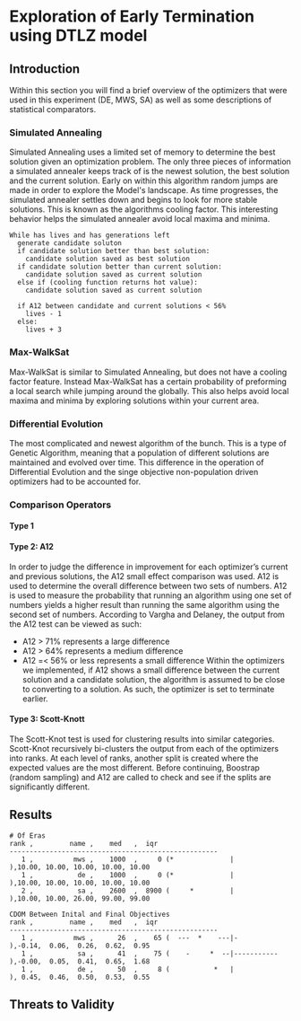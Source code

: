 # Exploration of Early Termination using DTLZ model

## Introduction
Within this section you will find a brief overview of the optimizers that were used in this experiment (DE, MWS, SA) as well as some descriptions of statistical comparators.

### Simulated Annealing
Simulated Annealing uses a limited set of memory to determine the best solution given an optimization problem. The only three pieces of information a simulated annealer keeps track of is the newest solution, the best solution and the current solution. Early on within this algorithm random jumps are made in order to explore the Model's landscape. As time progresses, the simulated annealer settles down and begins to look for more stable solutions. This is known as the algorithms cooling factor. This interesting behavior helps the simulated annealer avoid local maxima and minima.
``` 
While has lives and has generations left
  generate candidate soluton
  if candidate solution better than best solution:
    candidate solution saved as best solution
  if candidate solution better than current solution:
    candidate solution saved as current solution
  else if (cooling function returns hot value):
    candidate solution saved as current solution

  if A12 between candidate and current solutions < 56%
    lives - 1
  else:
    lives + 3
```

### Max-WalkSat
Max-WalkSat is similar to Simulated Annealing, but does not have a cooling factor feature. Instead Max-WalkSat has a certain probability of preforming a local search while jumping around the globally. This also helps avoid local maxima and minima by exploring solutions within your current area.

### Differential Evolution
The most complicated and newest algorithm of the bunch. This is a type of Genetic Algorithm, meaning that a population of different solutions are maintained and evolved over time. This difference in the operation of Differential Evolution and the singe objective non-population driven optimizers had to be accounted for.

### Comparison Operators
#### Type 1
#### Type 2: A12
In order to judge the difference in improvement for each optimizer’s current and previous solutions, the A12 small effect comparison was used. A12 is used to determine the overall difference between two sets of numbers. A12 is used to measure the probability that running an algorithm using one set of numbers yields a higher result than running the same algorithm using the second set of numbers. According to Vargha and Delaney, the output from the A12 test can be viewed as such:
-	A12 > 71% represents a large difference
-	A12 > 64% represents a medium difference
-	A12 =< 56% or less represents a small difference
Within the optimizers we implemented, if A12 shows a small difference between the current solution and a candidate solution, the algorithm is assumed to be close to converting to a solution. As such, the optimizer is set to terminate earlier.
#### Type 3: Scott-Knott
The Scott-Knot test is used for clustering results into similar categories. Scott-Knot recursively bi-clusters the output from each of the optimizers into ranks. At each level of ranks, another split is created where the expected values are the most different. Before continuing, Boostrap (random sampling) and A12 are called to check and see if the splits are significantly different.

## Results

```
# Of Eras
rank ,         name ,    med   ,  iqr 
----------------------------------------------------
   1 ,          mws ,    1000  ,     0 (*              |              ),10.00, 10.00, 10.00, 10.00, 10.00
   1 ,           de ,    1000  ,     0 (*              |              ),10.00, 10.00, 10.00, 10.00, 10.00
   2 ,           sa ,    2600  ,  8900 (     *         |              ),10.00, 10.00, 26.00, 99.00, 99.00

CDOM Between Inital and Final Objectives
rank ,         name ,    med   ,  iqr 
----------------------------------------------------
   1 ,          mws ,      26  ,    65 (  ---  *    ---|-             ),-0.14,  0.06,  0.26,  0.62,  0.95
   1 ,           sa ,      41  ,    75 (    -     *  --|-----------   ),-0.00,  0.05,  0.41,  0.65,  1.68
   1 ,           de ,      50  ,     8 (           *   |              ), 0.45,  0.46,  0.50,  0.53,  0.55
```

## Threats to Validity

